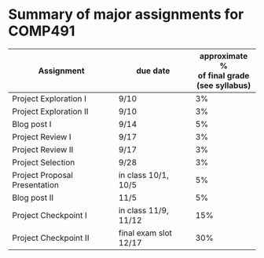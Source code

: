 # Summary of major assignments for COMP491

| Assignment                  | due date     | approximate %<br>of final grade<br>(see syllabus)
| --------------------------- | ------------ | -----------------
| Project Exploration I       | 9/10         | 3%
| Project Exploration II      | 9/10         | 3%
| Blog post I                 | 9/14         | 5%
| Project Review I            | 9/17         | 3%
| Project Review II           | 9/17         | 3%
| Project Selection           | 9/28         | 3%
| Project Proposal Presentation | in class 10/1, 10/5 | 5%
| Blog post II                | 11/5         | 5%
| Project Checkpoint I        | in class 11/9, 11/12 | 15%
| Project Checkpoint II       | final exam slot 12/17 | 30%


